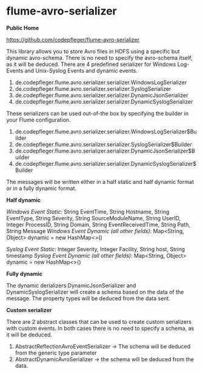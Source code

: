 # flume-avro-serializer

**Public Home**

https://github.com/codepfleger/flume-avro-serializer

This library allows you to store Avro files in HDFS using a specific but dynamic avro-schema.
There is no need to specify the avro-schema itself, as it will be deduced.
There are 4 predefined serializer for Windows Log-Events and Unix-Syslog Events and dynamic events.

1. de.codepfleger.flume.avro.serializer.serializer.WindowsLogSerializer
2. de.codepfleger.flume.avro.serializer.serializer.SyslogSerializer
3. de.codepfleger.flume.avro.serializer.serializer.DynamicJsonSerializer
4. de.codepfleger.flume.avro.serializer.serializer.DynamicSyslogSerializer

These serializers can be used out-of-the box by specifying the builder in your Flume configuration.

1. de.codepfleger.flume.avro.serializer.serializer.WindowsLogSerializer$Builder
2. de.codepfleger.flume.avro.serializer.serializer.SyslogSerializer$Builder
3. de.codepfleger.flume.avro.serializer.serializer.DynamicJsonSerializer$Builder
4. de.codepfleger.flume.avro.serializer.serializer.DynamicSyslogSerializer$Builder

The messages will be written either in a half static and half dynamic format or in a fully dynamic format.

**Half dynamic**

_Windows Event Static_: String EventTime, String Hostname, String EventType, String Severity, String SourceModuleName, String UserID, Integer ProcessID, String Domain, String EventReceivedTime, String Path, String Message
_Windows Event Dynamic (all other fields)_: Map<String, Object> dynamic = new HashMap<>()

_Syslog Event Static_: Integer Severity, Integer Facility, String host, String timestamp
_Syslog Event Dynamic (all other fields)_: Map<String, Object> dynamic = new HashMap<>()

**Fully dynamic**

The dynamic derializers DynamicJsonSerializer and DynamicSyslogSerializer will create a schema based on the data of the message.
The property types will be deduced from the data sent.

**Custom serializer**

There are 2 abstract classes that can be used to create custom serializers with custom events.
In both cases there is no need to specify a schema, as it will be deduced.

1. AbstractReflectionAvroEventSerializer<T> -> The schema will be deduced from the generic type parameter
2. AbstractDynamicAvroSerializer -> the schema will be deduced from the data.